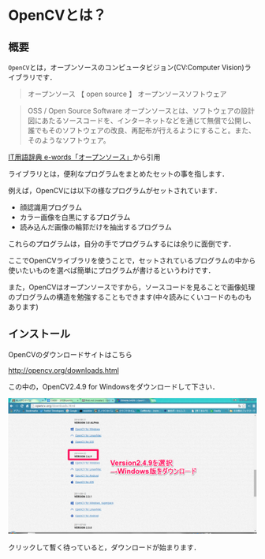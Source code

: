 # OpenCVとは？

## 概要

`OpenCV`とは，オープンソースのコンピュータビジョン(CV:Computer Vision)ライブラリです．

>オープンソース 【 open source 】 オープンソースソフトウェア

>OSS / Open Source Software
オープンソースとは、ソフトウェアの設計図にあたるソースコードを、インターネットなどを通じて無償で公開し、誰でもそのソフトウェアの改良、再配布が行えるようにすること。また、そのようなソフトウェア。

[IT用語辞典 e-words「オープンソース」](http://e-words.jp/w/%E3%82%AA%E3%83%BC%E3%83%97%E3%83%B3%E3%82%BD%E3%83%BC%E3%82%B9.html)から引用

ライブラリとは，便利なプログラムをまとめたセットの事を指します．

例えば，OpenCVには以下の様なプログラムがセットされています．

* 顔認識用プログラム
* カラー画像を白黒にするプログラム
* 読み込んだ画像の輪郭だけを抽出するプログラム

これらのプログラムは，自分の手でプログラムするには余りに面倒です．

ここでOpenCVライブラリを使うことで，セットされているプログラムの中から使いたいものを選べば簡単にプログラムが書けるというわけです．

また，OpenCVはオープンソースですから，ソースコードを見ることで画像処理のプログラムの構造を勉強することもできます(中々読みにくいコードのものもあります)

## インストール

OpenCVのダウンロードサイトはこちら

http://opencv.org/downloads.html

この中の，OpenCV2.4.9 for Windowsをダウンロードして下さい．

![](down1.png)

クリックして暫く待っていると，ダウンロードが始まります．

